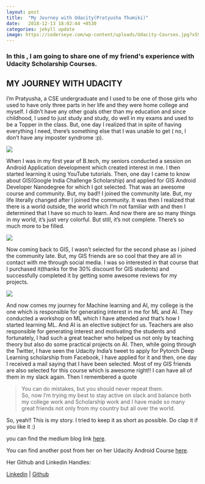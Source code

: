 ```yaml
---
layout: post
title:  "My Journey with Udacity(Pratyusha Thumiki)"
date:   2018-12-13 18:02:44 +0530
categories: jekyll update
image: https://coderseye.com/wp-content/uploads/Udacity-Courses.jpg?x59762
---
```


### In this , I am going to share one of my friend's experience with Udacity Scholarship Courses.

## MY JOURNEY WITH UDACITY

I’m Pratyusha, a CSE undergraduate and I used to be one of those girls who used to have only three parts in her life and they were home college and myself. I didn’t have any other goals other than my education and since childhood, I used to just study and study, do well in my exams and used to be a Topper in the class. But, one day I realized that in spite of having everything I need, there’s something else that I was unable to get ( no, I don’t have any imposter syndrome :p).

<img class="flex-design" src="https://cdn-images-1.medium.com/max/1600/1*kdr9Cj6BRo7vvb0lkWdtMw.png">

When I was in my first year of B.tech, my seniors conducted a session on Android Application development which created interest in me. I then started learning it using YouTube tutorials. Then, one day I came to know about GIS(Google India Challenge Scholarship) and applied for GIS Android Developer Nanodegree for which I got selected. That was an awesome course and community. But, my bad!! I joined the community late. But, my life literally changed after I joined the community. It was then I realized that there is a world outside, the world which I’m not familiar with and then I determined that I have so much to learn. And now there are so many things in my world, it’s just very colorful. But still, it’s not complete. There’s so much more to be filled.

<img class="flex-design" src="https://cdn-images-1.medium.com/max/1600/1*GDnEXtx7voztUrZnUuNnTg.png">

Now coming back to GIS, I wasn’t selected for the second phase as I joined the community late. But, my GIS friends are so cool that they are all in contact with me through social media. I was so interested in that course that I purchased it(thanks for the 30% discount for GIS students) and successfully completed it by getting some awesome reviews for my projects.

<img class="flex-design" src="https://cdn-images-1.medium.com/max/1600/1*Pm78psrvLNduiNVclHf_uQ.png" >

And now comes my journey for Machine learning and AI, my college is the one which is responsible for generating interest in me for ML and AI. They conducted a workshop on ML which I have attended and that’s how I started learning ML. And AI is an elective subject for us. Teachers are also responsible for generating interest and motivating the students and fortunately, I had such a great teacher who helped us not only by teaching theory but also do some practical projects on AI. Then, while going through the Twitter, I have seen the Udacity India’s tweet to apply for Pytorch Deep Learning scholarship from Facebook, I have applied for it and then, one day I received a mail saying that I have been selected. Most of my GIS friends are also selected for this course which is awesome right!! I can have all of them in my slack again. Then I remembered a quote <br>
> You can do mistakes, but you should never repeat them. 
<br> So, now I’m trying my best to stay active on slack and balance both my college work and Scholarship work and I have made so many great friends not only from my country but all over the world.

So, yeah!! This is my story. I tried to keep it as short as possible. Do clap it if you like it :)

you can find the medium blog link [here](https://medium.com/@pratyusha.thumiki/my-journey-with-udacity-fe3c61d72be8).

You can find another post from her on her Udacity Android Course [here](https://medium.com/@pratyusha.thumiki/my-journey-for-the-google-india-challenge-scholarship-eada3c1b75cb).

Her Github and Linkedin Handles:

[Linkedin](https://www.linkedin.com/in/pratyusha-thumiki-b22487147/) | [Github](https://github.com/PratyushaThumiki)
